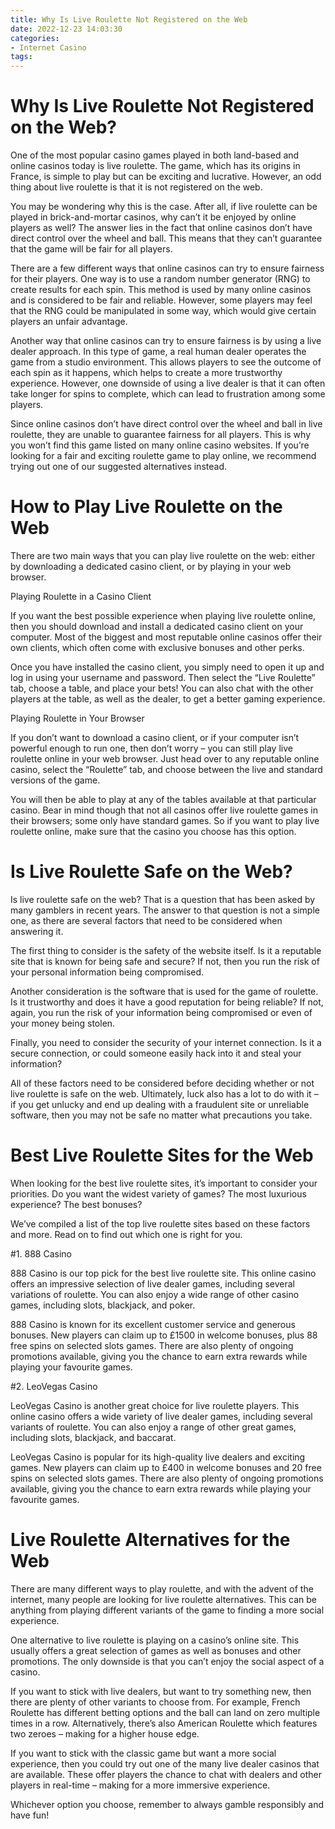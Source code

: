 ```yaml
---
title: Why Is Live Roulette Not Registered on the Web
date: 2022-12-23 14:03:30
categories:
- Internet Casino
tags:
---
```



#  Why Is Live Roulette Not Registered on the Web?

One of the most popular casino games played in both land-based and online casinos today is live roulette. The game, which has its origins in France, is simple to play but can be exciting and lucrative. However, an odd thing about live roulette is that it is not registered on the web.

You may be wondering why this is the case. After all, if live roulette can be played in brick-and-mortar casinos, why can’t it be enjoyed by online players as well? The answer lies in the fact that online casinos don’t have direct control over the wheel and ball. This means that they can’t guarantee that the game will be fair for all players.

There are a few different ways that online casinos can try to ensure fairness for their players. One way is to use a random number generator (RNG) to create results for each spin. This method is used by many online casinos and is considered to be fair and reliable. However, some players may feel that the RNG could be manipulated in some way, which would give certain players an unfair advantage.

Another way that online casinos can try to ensure fairness is by using a live dealer approach. In this type of game, a real human dealer operates the game from a studio environment. This allows players to see the outcome of each spin as it happens, which helps to create a more trustworthy experience. However, one downside of using a live dealer is that it can often take longer for spins to complete, which can lead to frustration among some players.

Since online casinos don’t have direct control over the wheel and ball in live roulette, they are unable to guarantee fairness for all players. This is why you won’t find this game listed on many online casino websites. If you’re looking for a fair and exciting roulette game to play online, we recommend trying out one of our suggested alternatives instead.

#  How to Play Live Roulette on the Web

There are two main ways that you can play live roulette on the web: either by downloading a dedicated casino client, or by playing in your web browser.

Playing Roulette in a Casino Client

If you want the best possible experience when playing live roulette online, then you should download and install a dedicated casino client on your computer. Most of the biggest and most reputable online casinos offer their own clients, which often come with exclusive bonuses and other perks.

Once you have installed the casino client, you simply need to open it up and log in using your username and password. Then select the “Live Roulette” tab, choose a table, and place your bets! You can also chat with the other players at the table, as well as the dealer, to get a better gaming experience.

Playing Roulette in Your Browser

If you don’t want to download a casino client, or if your computer isn’t powerful enough to run one, then don’t worry – you can still play live roulette online in your web browser. Just head over to any reputable online casino, select the “Roulette” tab, and choose between the live and standard versions of the game.

You will then be able to play at any of the tables available at that particular casino. Bear in mind though that not all casinos offer live roulette games in their browsers; some only have standard games. So if you want to play live roulette online, make sure that the casino you choose has this option.

#  Is Live Roulette Safe on the Web?

Is live roulette safe on the web? That is a question that has been asked by many gamblers in recent years. The answer to that question is not a simple one, as there are several factors that need to be considered when answering it.

The first thing to consider is the safety of the website itself. Is it a reputable site that is known for being safe and secure? If not, then you run the risk of your personal information being compromised.

Another consideration is the software that is used for the game of roulette. Is it trustworthy and does it have a good reputation for being reliable? If not, again, you run the risk of your information being compromised or even of your money being stolen.

Finally, you need to consider the security of your internet connection. Is it a secure connection, or could someone easily hack into it and steal your information?

All of these factors need to be considered before deciding whether or not live roulette is safe on the web. Ultimately, luck also has a lot to do with it – if you get unlucky and end up dealing with a fraudulent site or unreliable software, then you may not be safe no matter what precautions you take.

#  Best Live Roulette Sites for the Web

When looking for the best live roulette sites, it’s important to consider your priorities. Do you want the widest variety of games? The most luxurious experience? The best bonuses?

We’ve compiled a list of the top live roulette sites based on these factors and more. Read on to find out which one is right for you.

#1. 888 Casino

888 Casino is our top pick for the best live roulette site. This online casino offers an impressive selection of live dealer games, including several variations of roulette. You can also enjoy a wide range of other casino games, including slots, blackjack, and poker.

888 Casino is known for its excellent customer service and generous bonuses. New players can claim up to £1500 in welcome bonuses, plus 88 free spins on selected slots games. There are also plenty of ongoing promotions available, giving you the chance to earn extra rewards while playing your favourite games.

#2. LeoVegas Casino

LeoVegas Casino is another great choice for live roulette players. This online casino offers a wide variety of live dealer games, including several variants of roulette. You can also enjoy a range of other great games, including slots, blackjack, and baccarat.

LeoVegas Casino is popular for its high-quality live dealers and exciting games. New players can claim up to £400 in welcome bonuses and 20 free spins on selected slots games. There are also plenty of ongoing promotions available, giving you the chance to earn extra rewards while playing your favourite games.

#  Live Roulette Alternatives for the Web

There are many different ways to play roulette, and with the advent of the internet, many people are looking for live roulette alternatives. This can be anything from playing different variants of the game to finding a more social experience.

One alternative to live roulette is playing on a casino’s online site. This usually offers a great selection of games as well as bonuses and other promotions. The only downside is that you can’t enjoy the social aspect of a casino.

If you want to stick with live dealers, but want to try something new, then there are plenty of other variants to choose from. For example, French Roulette has different betting options and the ball can land on zero multiple times in a row. Alternatively, there’s also American Roulette which features two zeroes – making for a higher house edge.

If you want to stick with the classic game but want a more social experience, then you could try out one of the many live dealer casinos that are available. These offer players the chance to chat with dealers and other players in real-time – making for a more immersive experience.

Whichever option you choose, remember to always gamble responsibly and have fun!